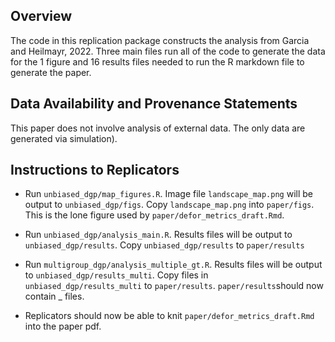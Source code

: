Overview
--------

The code in this replication package constructs the analysis from Garcia and Heilmayr, 2022. Three main files run all of the code to generate the data for the 1 figure and 16 results files needed to run the R markdown file to generate the paper. 

Data Availability and Provenance Statements
----------------------------

This paper does not involve analysis of external data. The only data are generated via simulation).


Instructions to Replicators
---------------------------

- Run `unbiased_dgp/map_figures.R`. Image file `landscape_map.png` will be output to `unbiased_dgp/figs`. Copy `landscape_map.png` into `paper/figs`. This is the lone figure used by `paper/defor_metrics_draft.Rmd`.

- Run `unbiased_dgp/analysis_main.R`. Results files will be output to `unbiased_dgp/results`. Copy `unbiased_dgp/results` to `paper/results`

- Run `multigroup_dgp/analysis_multiple_gt.R`. Results files will be output to `unbiased_dgp/results_multi`. Copy files in `unbiased_dgp/results_multi` to `paper/results`. `paper/results`should now contain _ files. 

- Replicators should now be able to knit `paper/defor_metrics_draft.Rmd` into the paper pdf. 